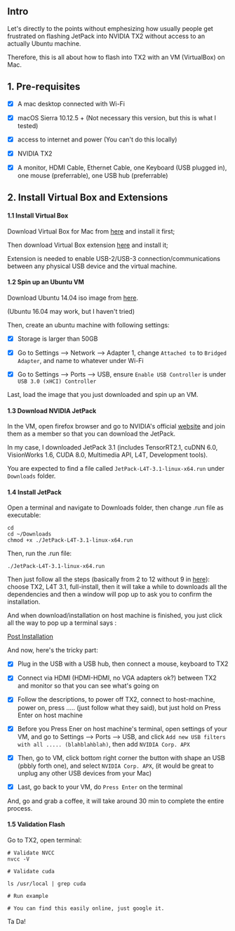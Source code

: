 ## Intro

Let's directly to the points without emphesizing how usually people get frustrated on flashing JetPack into NVIDIA TX2 without access to an actually Ubuntu machine.

Therefore, this is all about how to flash into TX2 with an VM (VirtualBox) on Mac.

## 1. Pre-requisites

- [X] A mac desktop connected with Wi-Fi

- [X] macOS Sierra 10.12.5 + (Not necessary this version, but this is what I tested)

- [X] access to internet and power (You can't do this locally)

- [X] NVIDIA TX2

- [X] A monitor, HDMI Cable, Ethernet Cable, one Keyboard (USB plugged in), one mouse (preferrable), one USB hub (preferrable)

## 2. Install Virtual Box and Extensions

#### 1.1 Install Virtual Box

Download Virtual Box for Mac from [here](http://download.virtualbox.org/virtualbox/5.1.28/VirtualBox-5.1.28-117968-OSX.dmg) and install it first; 

Then download Virtual Box extension [here](http://download.virtualbox.org/virtualbox/5.1.28/Oracle_VM_VirtualBox_Extension_Pack-5.1.28-117968.vbox-extpack) and install it;

Extension is needed to enable USB-2/USB-3 connection/communications between any physical USB device and the virtual machine.

#### 1.2 Spin up an Ubuntu VM

Download Ubuntu 14.04 iso image from [here](http://releases.ubuntu.com/14.04/ubuntu-14.04.5-desktop-amd64.iso).

(Ubuntu 16.04 may work, but I haven't tried)

Then, create an ubuntu machine with following settings:

- [X] Storage is larger than 50GB

- [X] Go to Settings --> Network --> Adapter 1, change `Attached to` to `Bridged Adapter`, and name to whatever under Wi-Fi

- [X] Go to Settings --> Ports --> USB, ensure `Enable USB Controller` is under `USB 3.0 (xHCI) Controller`

Last, load the image that you just downloaded and spin up an VM.

#### 1.3 Download NVIDIA JetPack

In the VM, open firefox browser and go to NVIDIA's official [website](https://developer.nvidia.com/embedded/jetpack) and join them as a member so that you can download the JetPack.

In my case, I downloaded JetPack 3.1 (includes TensorRT2.1, cuDNN 6.0, VisionWorks 1.6, CUDA 8.0, Multimedia API, L4T, Development tools).

You are expected to find a file called `JetPack-L4T-3.1-linux-x64.run` under `Downloads` folder.

#### 1.4 Install JetPack

Open a terminal and navigate to Downloads folder, then change .run file as executable:

```
cd
cd ~/Downloads
chmod +x ./JetPack-L4T-3.1-linux-x64.run
```

Then, run the .run file:

```
./JetPack-L4T-3.1-linux-x64.run

```

Then just follow all the steps (basically from 2 to 12 without 9 in [here](http://docs.nvidia.com/jetpack-l4t/2_1/content/developertools/mobile/jetpack/jetpack_l4t/2.0/jetpack_l4t_install.htm)): choose TX2, L4T 3.1, full-install, then it will take a while to downloads all the dependencies and then a window will pop up to ask you to confirm the installation.

And when download/installation on host machine is finished, you just click all the way to pop up a terminal says : 

[Post Installation](http://docs.nvidia.com/jetpack-l4t/2_1/content/developertools/mobile/jetpack/images/jetpack_l4t_force_recovery_mode.001_600x364.png)


And now, here's the tricky part:

- [X] Plug in the USB with a USB hub, then connect a mouse, keyboard to TX2

- [X] Connect via HDMI (HDMI-HDMI, no VGA adapters ok?) between TX2 and monitor so that you can see what's going on

- [X] Follow the descriptions, to power off TX2, connect to host-machine, power on, press ..... (just follow what they said), but just hold on Press Enter on host machine 

- [X] Before you Press Ener on host machine's terminal, open settings of your VM, and go to Settings --> Ports --> USB, and click `Add new USB filters with all ..... (blahblahblah)`, then add `NVIDIA Corp. APX`

- [X] Then, go to VM, click bottom right corner the button with shape an USB (pbbly forth one), and select `NVIDIA Corp. APX`, (it would be great to unplug any other USB devices from your Mac)

- [X] Last, go back to your VM, do `Press Enter` on the terminal

And, go and grab a coffee, it will take around 30 min to complete the entire process.


#### 1.5 Validation Flash

Go to TX2, open terminal:

```
# Validate NVCC
nvcc -V

# Validate cuda

ls /usr/local | grep cuda

# Run example

# You can find this easily online, just google it.
```

Ta Da!
